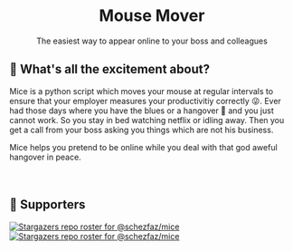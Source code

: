 <h1 align="center">Mouse Mover</h1>
<p align="center">The easiest way to appear online to your boss and colleagues</p>


## :hear_no_evil:  What's all the excitement about?  
Mice is a python script which moves your mouse at regular intervals to ensure that your employer measures your productivitiy correctly :stuck_out_tongue_winking_eye:. Ever had those days where you have the blues or a hangover :beers: and you just cannot work. So you stay in bed watching netflix or idling away. Then you get a call from your boss asking you things which are not his business. 

Mice helps you pretend to be online while you deal with that god aweful hangover in peace. <br/><br/><br/>






## :clap:  Supporters
[![Stargazers repo roster for @schezfaz/mice](https://github.com/schezfaz/mice)](https://github.com/schezfaz/mice/stargazers)
[![Stargazers repo roster for @schezfaz/mice](https://github.com/schezfaz/mice)](https://github.com/schezfaz/mice/network/members)

